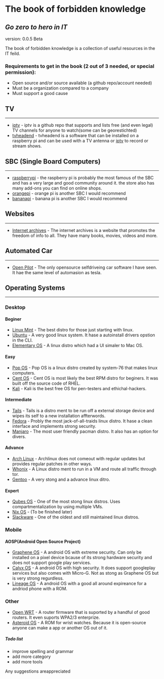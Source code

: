 # The book of forbidden knowledge
## _Go zero to hero in IT_
version: 0.0.5 Beta

The book of forbidden knowledge is a collection of useful resources in the IT feild. 

### Requirements to get in the book (2 out of 3 needed, or special permission):
- Open source and/or source available  (a github repo/account needed)
- Must be a organization compared to a company
- Must support a good cause

## TV
-----
- [iptv] - iptv is a github repo that supports and lists free (and even legal) TV channels for anyone to watch(some can be georestichted)
- [tvheadend] - tvheadend is a software that can be installed on a raspberry pi and can be used with a TV antenna or [iptv] to record or stream shows.

## SBC (Single Board Computers)
------------------------------
- [raspberrypi] - the raspberry pi is probably the most famous of the SBC and has a very large and good community around it. the store also has many add-ons you can find on online shops.
- [orangepi] - orange pi is another SBC I would recommend
- [bananapi] - banana pi is another SBC I would recommend

## Websites
------------
- [Internet archives] - The internet archives is a website that promotes the freedom of info to all. They have many books, movies, videos and more.

## Automated Car
----------------
- [Open Pilot] - The only opensource selfdriveing car software I have seen. It hae the same level of automasion as tesla.

## Operating Systems
---------------------------------------
### Desktop

#### Beginer
- [Linux Mint] - The best distro for those just starting with linux.
- [Ubuntu] - A very good linux system. It hase a autoinstall drivers opstion in the CLI.
- [Elementary OS] - A linux distro which had a UI simaler to Mac OS.

#### Easy
- [Pop OS] - Pop OS is a linux distro created by system-76 that makes linux computers.
- [Cent OS] - Cent OS is most likely the best RPM distro for beginers. It was built off the source code of RHEL.
- [Kali] - Kali is the best free OS for pen-testers and ethichal-hackers.

#### Intermediate
- [Tails] - Tails is a distro ment to be run off a external storage device and wipes its self to a new installation affterwords.
- [Fedora] - Probly the most jack-of-all-traids linux distro. It hase a clean interface and implements strong security.
- [Manjaro] - The most user friendly pacman distro. It also has an option for divers.

#### Advance
- [Arch Linux] - Archlinux does not comeout with regular updates but provides regular patches in other ways.
- [Whonix] - A Linux distro ment to run in a VM and route all traffic through tor.
- [Gentoo] - A very stong and a advance linux ditro.

#### Expert
- [Qubes OS] - One of the most stong linux distros. Uses compartmentalization by using multiple VMs.
- [Nix OS] - (To be finished later)
- [Slackware] - One of the oldest and still maintained linux distros.

### Mobile

#### AOSP(Android Open Source Project)
- [Graphene OS] - A android OS with extreme security. Can only be installed on a pixel device bcause of its strong hardware security and does not support google play services.
- [Calyx OS] - A android OS with high security. It does support googleplay services but also comes with Micro-G. Not as stong as Graphene OS but is very strong regurdless.
- [Lineage OS] - A android OS with a good all around expireance for a andriod phone with a ROM.

### Other
- [Open WRT] - A router firmware that is suported by a handful of good routers. It even suports WPA2/3 enterprize.
- [Asteroid OS] - A ROM for wrist watches. Because it is open-source anyone can make a app or another OS out of it.

##### Todo list
- improve spelling and grammar
- add more category
- add more tools

Any suggestions areappreciated

[//]:#
   [Internet archives]: <https://archive.org/>
   [iptv]: <https://github.com/iptv-org/iptv>
   [Tvheadend]: <https://github.com/tvheadend/tvheadend>
   [Raspberrypi]: <https://www.raspberrypi.com/>
   [Orangepi]: <http://www.orangepi.org/>
   [Bananapi]: <https://www.banana-pi.org/>
   [Linux Mint]: <https://www.linuxmint.com/>
   [Ubuntu]: <https://ubuntu.com/>
   [Elementary OS]: <https://www.elementaryos.org/>
   [Pop OS]: <https://pop.system76.com/>
   [Cent OS]: <https://www.centos.org/>
   [Kali]: <https://www.kali.org/>
   [Tails]: <https://tails.boum.org/index.html>
   [Fedora]: <https://getfedora.org/>
   [Manjaro]: <https://manjaro.org/>
   [Arch Linux]: <https://archlinux.org/>
   [Whonix]: <https://www.whonix.org/>
   [Gentoo]: <https://www.gentoo.org/>
   [Qubes OS]: <https://www.qubes-os.org/>
   [Nix OS]: <https://nixos.org/>
   [Slackware]: <http://www.slackware.com/>
   [Graphene OS]: <https://grapheneos.org/>
   [Calyx OS]: <https://calyxos.org/>
   [Lineage OS]: <https://lineageos.org/>
   [Open WRT]: <https://openwrt.org/>
   [Asteroid OS]: <https://asteroidos.org/>
   [Open Pilot]: <https://comma.ai/>
